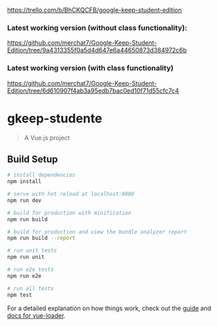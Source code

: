 https://trello.com/b/BhCKQCFB/google-keep-student-edition

### Latest working version (without class functionality):

https://github.com/merchat7/Google-Keep-Student-Edition/tree/9a4313355f0a5d4d647e6a44650873d384972c6b

### Latest working version (with class functionality)

https://github.com/merchat7/Google-Keep-Student-Edition/tree/6d610907f4ab3a95edb7bac0ed10f71d55cfc7c4

# gkeep-studente

> A Vue.js project

## Build Setup

``` bash
# install dependencies
npm install

# serve with hot reload at localhost:8080
npm run dev

# build for production with minification
npm run build

# build for production and view the bundle analyzer report
npm run build --report

# run unit tests
npm run unit

# run e2e tests
npm run e2e

# run all tests
npm test
```

For a detailed explanation on how things work, check out the [guide](http://vuejs-templates.github.io/webpack/) and [docs for vue-loader](http://vuejs.github.io/vue-loader).

